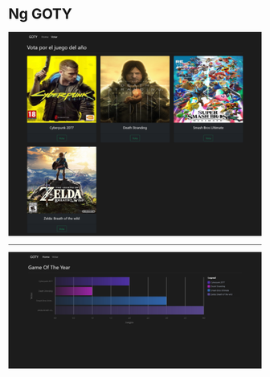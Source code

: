 # Ng GOTY

<p align="center">
    <img src="img/img_01.png" />
</p>

<hr>

<p align="center">
    <img src="img/img_02.png" />
</p>
